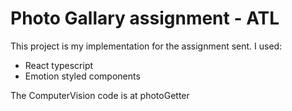 # Photo Gallary assignment - ATL

This project is my implementation for the assignment sent.
I used:

- React typescript
- Emotion styled components

The ComputerVision code is at photoGetter
